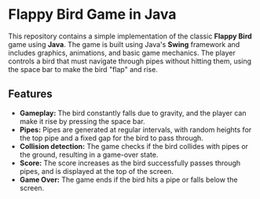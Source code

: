 # Flappy Bird Game in Java

This repository contains a simple implementation of the classic **Flappy Bird** game using **Java**. The game is built using Java's **Swing** framework and includes graphics, animations, and basic game mechanics. The player controls a bird that must navigate through pipes without hitting them, using the space bar to make the bird "flap" and rise.

## Features
- **Gameplay:** The bird constantly falls due to gravity, and the player can make it rise by pressing the space bar.
- **Pipes:** Pipes are generated at regular intervals, with random heights for the top pipe and a fixed gap for the bird to pass through.
- **Collision detection:** The game checks if the bird collides with pipes or the ground, resulting in a game-over state.
- **Score:** The score increases as the bird successfully passes through pipes, and is displayed at the top of the screen.
- **Game Over:** The game ends if the bird hits a pipe or falls below the screen.
